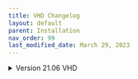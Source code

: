 ```yaml
---
title: VHD Changelog
layout: default
parent: Installation
nav_order: 99
last_modified_date: March 29, 2023
---
```


<details markdown="block">
<summary>Version 21.06 VHD</summary>


Changelog for v21.06 VHD:
----

### Added:
* Discord
* All Visual C++ Redistributables (2005 - 2019)
* Dot Net Framework v6.0.0 Preview 5
* VLC Player x64 v3.0.14
* 7-Zip x64 v21.02 aplha
* Notepad++ v8.1
* Google Chrome v91.0.4472.114 (Official x64) with uBlock Origin (ad blocker) installed.
* "Take Ownership" context menu registry entry.
* "Small Taskbar Icons" registry hack, since the taskbar for Windows 11 lacks the traditional "Use small taskber icons" in the settings.

### Removed: 
* Telemetry as much as possible, everything tweaked for performance and privacy to the best of my ability.
* Bloatware stripped out using NTLite. Leftover apps uninstalled manually after installation.
* Hibernation disabled.
* Pagefile disabled.
* System Restore disabled, but still functional if you want it back on again.

### Updated Apps and Changes:
* Jayro's Lockpick (updated by @AAA3A)
* Jayro's Toolbox is now a shortcut box in the Start Menu. Click it to open it and show the tool icons.
* Due to changes in Windows 11, I'm unable to make a God Mode shortcut on the Desktop. I had to seek out a new option, so God Mode is now pinned to the Start Menu. Open it, and it will list everything God Mode has to offer as shortcuts.
* The only drivers added were installed silently by Windows after installation. These are AMD chipset and APU drivers, and possibly others.

### Fixed:
* TPM 2.0 patched and working.
* Windows Update and the Microsoft Store are now working in this build.
* Removed bandwidth limitations.
* Further improvements to overall system stability and other minor adjustments have been made to enhance the user experience.

### Known issues:
* Middle-clicking an already open app in the taskbar doesn't open another instance of the running app like you'd think, this could just be a minor Windows regression. This was found out by Linus Sebastion on Linus Tech Tips, so props to him for discovering this bug.
* Once in a while a 'feature update' for handwriting stuff pops up trying to install and it will fail, and can be completely ignored as it's harmless. Just an annoying nag on occasion.
</details>

